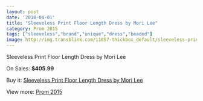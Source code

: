 ```yaml
---
layout: post
date: '2018-04-01'
title: "Sleeveless Print Floor Length Dress by Mori Lee"
category: Prom 2015
tags: ["sleeveless","brand","unique","dress","beaded"]
image: http://img.transblink.com/11857-thickbox_default/sleeveless-print-floor-length-dress-by-mori-lee.jpg
---
```

Sleeveless Print Floor Length Dress by Mori Lee

On Sales: **$405.99**
<a href="https://www.transblink.com/en/prom-2015/3852-sleeveless-print-floor-length-dress-by-mori-lee.html"><amp-img layout="responsive" width="600" height="600" src="//img.transblink.com/11857-thickbox_default/sleeveless-print-floor-length-dress-by-mori-lee.jpg" alt="Sleeveless Print Floor Length Dress by Mori Lee 0" /></a>
<a href="https://www.transblink.com/en/prom-2015/3852-sleeveless-print-floor-length-dress-by-mori-lee.html"><amp-img layout="responsive" width="600" height="600" src="//img.transblink.com/11859-thickbox_default/sleeveless-print-floor-length-dress-by-mori-lee.jpg" alt="Sleeveless Print Floor Length Dress by Mori Lee 1" /></a>
<a href="https://www.transblink.com/en/prom-2015/3852-sleeveless-print-floor-length-dress-by-mori-lee.html"><amp-img layout="responsive" width="600" height="600" src="//img.transblink.com/11858-thickbox_default/sleeveless-print-floor-length-dress-by-mori-lee.jpg" alt="Sleeveless Print Floor Length Dress by Mori Lee 2" /></a>

Buy it: [Sleeveless Print Floor Length Dress by Mori Lee](https://www.transblink.com/en/prom-2015/3852-sleeveless-print-floor-length-dress-by-mori-lee.html "Sleeveless Print Floor Length Dress by Mori Lee")

View more: [Prom 2015](https://www.transblink.com/en/10-prom-2015 "Prom 2015")